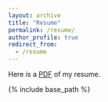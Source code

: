 ```yaml
---
layout: archive
title: "Resume"
permalink: /resume/
author_profile: true
redirect_from:
  - /resume
---
```


Here is a <a href="/files/academicCV.pdf">PDF</a> of my resume.

{% include base_path %}
